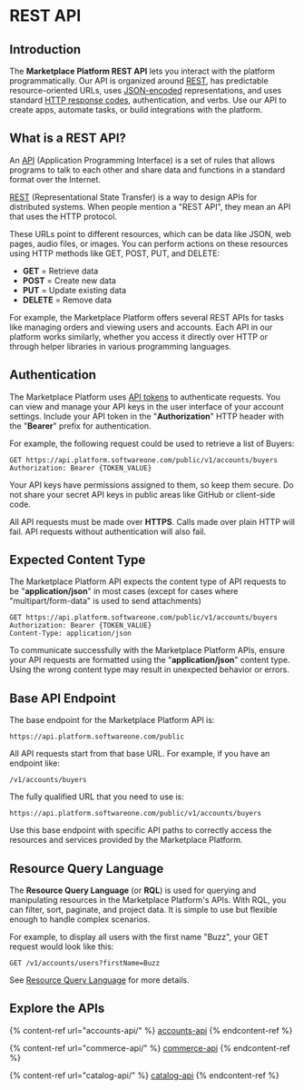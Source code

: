 # REST API

## Introduction

The **Marketplace Platform REST API** lets you interact with the platform programmatically. Our API is organized around [REST](http://en.wikipedia.org/wiki/Representational\_State\_Transfer), has predictable resource-oriented URLs, uses [JSON-encoded](http://www.json.org/) representations, and uses standard [HTTP response codes](https://en.wikipedia.org/wiki/List\_of\_HTTP\_status\_codes), authentication, and verbs. Use our API to create apps, automate tasks, or build integrations with the platform.&#x20;

## What is a REST API?

An [API](https://en.wikipedia.org/wiki/API) (Application Programming Interface) is a set of rules that allows programs to talk to each other and share data and functions in a standard format over the Internet.

[REST](http://en.wikipedia.org/wiki/Representational\_State\_Transfer) (Representational State Transfer) is a way to design APIs for distributed systems. When people mention a "REST API", they mean an API that uses the HTTP protocol.

These URLs point to different resources, which can be data like JSON, web pages, audio files, or images. You can perform actions on these resources using HTTP methods like GET, POST, PUT, and DELETE:

* **GET** = Retrieve data
* **POST** = Create new data
* **PUT** = Update existing data
* **DELETE** = Remove data

For example, the Marketplace Platform offers several REST APIs for tasks like managing orders and viewing users and accounts. Each API in our platform works similarly, whether you access it directly over HTTP or through helper libraries in various programming languages.

## Authentication

The Marketplace Platform uses [API tokens](../../platform-modules/settings/api-tokens/) to authenticate requests. You can view and manage your API keys in the user interface of your account settings. Include your API token in the "**Authorization**" HTTP header with the "**Bearer**" prefix for authentication.&#x20;

For example, the following request could be used to retrieve a list of Buyers:

```http
GET https://api.platform.softwareone.com/public/v1/accounts/buyers
Authorization: Bearer {TOKEN_VALUE}
```

Your API keys have permissions assigned to them, so keep them secure. Do not share your secret API keys in public areas like GitHub or client-side code.

All API requests must be made over **HTTPS**. Calls made over plain HTTP will fail. API requests without authentication will also fail.

## Expected Content Type

The Marketplace Platform API expects the content type of API requests to be "**application/json**" in most cases (except for cases where "multipart/form-data" is used to send attachments)

```http
GET https://api.platform.softwareone.com/public/v1/accounts/buyers
Authorization: Bearer {TOKEN_VALUE}
Content-Type: application/json
```

To communicate successfully with the Marketplace Platform APIs, ensure your API requests are formatted using the "**application/json**" content type. Using the wrong content type may result in unexpected behavior or errors.

## Base API Endpoint

The base endpoint for the Marketplace Platform API is:

```http
https://api.platform.softwareone.com/public
```

&#x20;All API requests start from that base URL. For example, if you have an endpoint like:

```http
/v1/accounts/buyers
```

The fully qualified URL that you need to use is:

```http
https://api.platform.softwareone.com/public/v1/accounts/buyers
```

&#x20;Use this base endpoint with specific API paths to correctly access the resources and services provided by the Marketplace Platform.

## Resource Query Language

The **Resource Query Language** (or **RQL**) is used for querying and manipulating resources in the Marketplace Platform's APIs. With RQL, you can filter, sort, paginate, and project data. It is simple to use but flexible enough to handle complex scenarios.

For example, to display all users with the first name "Buzz", your GET request would look like this:

```http
GET /v1/accounts/users?firstName=Buzz
```

See [Resource Query Language](resource-query-language.md) for more details.

## Explore the APIs <a href="#explore-the-apis" id="explore-the-apis"></a>

{% content-ref url="accounts-api/" %}
[accounts-api](accounts-api/)
{% endcontent-ref %}

{% content-ref url="commerce-api/" %}
[commerce-api](commerce-api/)
{% endcontent-ref %}

{% content-ref url="catalog-api/" %}
[catalog-api](catalog-api/)
{% endcontent-ref %}
